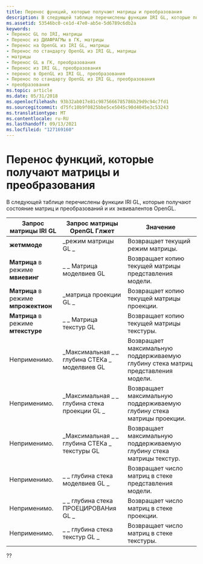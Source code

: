 ```yaml
---
title: Перенос функций, которые получают матрицы и преобразования
description: В следующей таблице перечислены функции IRI GL, которые получают состояние матриц и преобразований и их эквивалентов OpenGL.
ms.assetid: 53546bc0-ce1d-47e0-ab5e-5d6789c6db2a
keywords:
- Перенос GL по IRI, матрицы
- Перенос из ДИАФРАГМы в ГК, матрицы
- Перенос на OpenGL из IRI GL, матрицы
- Перенос по стандарту OpenGL из IRI GL, матрицы
- матрицы
- Перенос GL в ГК, преобразования
- Перенос из IRI GL, преобразования
- перенос в OpenGL из IRI GL, преобразования
- Перенос по стандарту OpenGL из IRI GL, преобразования
- преобразования
ms.topic: article
ms.date: 05/31/2018
ms.openlocfilehash: 93b32ab017e81c9875666785786b29d9c94c7fd1
ms.sourcegitcommit: d75fc10b9f0825bbe5ce5045c90d4045e3c53243
ms.translationtype: MT
ms.contentlocale: ru-RU
ms.lasthandoff: 09/13/2021
ms.locfileid: "127169160"
---
```

# <a name="porting-functions-that-get-matrices-and-transformations"></a>Перенос функций, которые получают матрицы и преобразования

В следующей таблице перечислены функции IRI GL, которые получают состояние матриц и преобразований и их эквивалентов OpenGL.



| Запрос матрицы IRI GL                  | Запрос матрицы OpenGL Глжет         | Значение                                                         |
|---------------------------------------|-----------------------------------|-----------------------------------------------------------------|
| **жетммоде**                          | \_режим матрицы GL \_                  | Возвращает текущий режим матрицы.                                |
| **Матрица** в режиме **мвиевинг**    | \_ \_ Матрица моделвиев GL             | Возвращает копию текущей матрицы представления модели.                |
| **Матрица** в режиме **мпрожектион** | \_матрица проекции GL \_            | Возвращает копию текущей матрицы проекции.                |
| **Матрица** в режиме **мтекстуре**    | \_ \_ Матрица текстур GL               | Возвращает копию текущей матрицы текстуры.                   |
| Неприменимо.                       | \_Максимальная \_ \_ глубина СТЕКа \_ моделвиев GL  | Возвращает максимальную поддерживаемую глубину стека матриц представления модели. |
| Неприменимо.                       | \_Максимальная \_ \_ глубина стека проекции GL \_ | Возвращает максимальную поддерживаемую глубину стека матрицы проекции. |
| Неприменимо.                       | \_Максимальная \_ \_ глубина СТЕКа \_ текстуры GL    | Возвращает максимальную поддерживаемую глубину стека матрицы текстур.    |
| Неприменимо.                       | \_ \_ глубина стека моделвиев GL \_       | Возвращает число матриц в стеке представления модели.             |
| Неприменимо.                       | \_ \_ глубина стека ПРОЕЦИРОВАНия GL \_      | Возвращает число матриц в стеке проекции.             |
| Неприменимо.                       | \_ \_ глубина стека текстур GL \_         | Возвращает число матриц в стеке текстуры.                |



 

??

 

 




